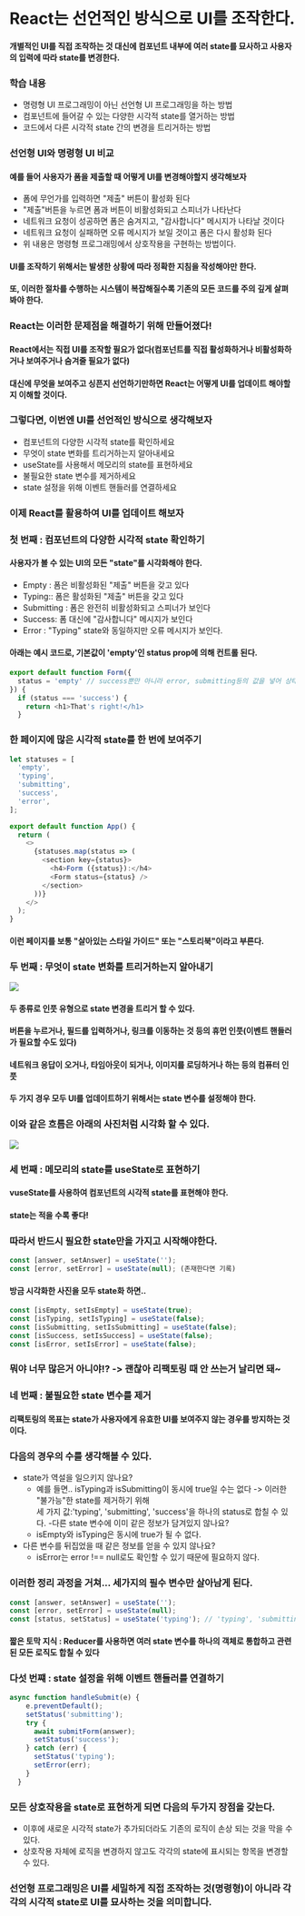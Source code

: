 # React는 선언적인 방식으로 UI를 조작한다.

#### 개별적인 UI를 직접 조작하는 것 대신에 컴포넌트 내부에 여러 state를 묘사하고 사용자의 입력에 따라 state를 변경한다.

 

### 학습 내용
- 명령형 UI 프로그래밍이 아닌 선언형 UI 프로그래밍을 하는 방법
- 컴포넌트에 들어갈 수 있는 다양한 시각적 state를 열거하는 방법
- 코드에서 다른 시각적 state 간의 변경을 트리거하는 방법

### 선언형 UI와 명령형 UI 비교
 

#### 예를 들어 사용자가 폼을 제출할 때 어떻게 UI를 변경해야할지 생각해보자

 

- 폼에 무언가를 입력하면 "제출" 버튼이 활성화 된다
- "제출"버튼을 누르면 폼과 버튼이 비활성화되고 스피너가 나타난다
- 네트워크 요청이 성공하면 폼은 숨겨지고, "감사합니다" 메시지가 나타날 것이다
- 네트워크 요청이 실패하면 오류 메시지가 보일 것이고 폼은 다시 활성화 된다
- 위 내용은 명령형 프로그래밍에서 상호작용을 구현하는 방법이다.

#### UI를 조작하기 위해서는 발생한 상황에 따라 정확한 지침을 작성해야만 한다.

#### 또, 이러한 절차를 수행하는 시스템이 복잡해질수록 기존의 모든 코드를 주의 깊게 살펴봐야 한다.

 

### React는 이러한 문제점을 해결하기 위해 만들어졌다!

 

#### React에서는 직접 UI를 조작할 필요가 없다(컴포넌트를 직접 활성화하거나 비활성화하거나 보여주거나 숨겨줄 필요가 없다)

 

#### 대신에 무엇을 보여주고 싱픈지 선언하기만하면 React는 어떻게 UI를 업데이트 해야할지 이해할 것이다.

 

### 그렇다면, 이번엔 UI를 선언적인 방식으로 생각해보자

 

- 컴포넌트의 다양한 시각적 state를 확인하세요
- 무엇이 state 변화를 트리거하는지 알아내세요
- useState를 사용해서 메모리의 state를 표현하세요
- 불필요한 state 변수를 제거하세요
- state 설정을 위해 이벤트 핸들러를 연결하세요
 

### 이제 React를 활용하여 UI를 업데이트 해보자
 

### 첫 번째 : 컴포넌트의 다양한 시각적 state 확인하기

 

#### 사용자가 볼 수 있는 UI의 모든 "state"를 시각화해야 한다.

- Empty : 폼은 비활성화된 "제출" 버튼을 갖고 있다
- Typing:: 폼은 활성화된 "제출" 버튼을 갖고 있다
- Submitting : 폼은 완전히 비활성화되고 스피너가 보인다
- Success: 폼  대신에 "감사합니다" 메시지가 보인다
- Error : "Typing" state와 동일하지만 오류 메시지가 보인다.

#### 아래는 예시 코드로, 기본값이 'empty'인 status prop에 의해 컨트롤 된다.

```javascript
export default function Form({
  status = 'empty' // success뿐만 아니라 error, submitting등의 값을 넣어 상태 변화
}) {
  if (status === 'success') {
    return <h1>That's right!</h1>
  }
 ```

### 한 페이지에 많은 시각적 state를 한 번에 보여주기
 

```javascript
let statuses = [
  'empty',
  'typing',
  'submitting',
  'success',
  'error',
];

export default function App() {
  return (
    <>
      {statuses.map(status => (
        <section key={status}>
          <h4>Form ({status}):</h4>
          <Form status={status} />
        </section>
      ))}
    </>
  );
}
 ```

#### 이런 페이지를 보통 "살아있는 스타일 가이드" 또는 "스토리북"이라고 부른다.

 

### 두 번째 : 무엇이 state 변화를 트리거하는지 알아내기
 
 ![](./Image-chajaesik/image1.png)


 

#### 두 종류로 인풋 유형으로 state 변경을 트리거 할 수 있다.

#### 버튼을 누르거나, 필드를 입력하거나, 링크를 이동하는 것 등의 휴먼 인풋(이벤트 핸들러가 필요할 수도 있다)
#### 네트워크 응답이 오거나, 타임아웃이 되거나, 이미지를 로딩하거나 하는 등의 컴퓨터 인풋
#### 두 가지 경우 모두 UI를 업데이트하기 위해서는 state 변수를 설정해야 한다.

 

### 이와 같은 흐름은 아래의 사진처럼 시각화 할 수 있다.

 ![](./Image-chajaesik/image2.png)

 

### 세 번째 : 메모리의 state를 useState로 표현하기
#### vuseState를 사용하여 컴포넌트의 시각적 state를 표현해야 한다.

#### state는 적을 수록 좋다!

### 따라서 반드시 필요한 state만을 가지고 시작해야한다.

 
```javascript
const [answer, setAnswer] = useState('');
const [error, setError] = useState(null); (존재한다면 기록)
 ```

 

#### 방금 시각화한 사진을 모두 state화 하면.. 

 
```javascript
const [isEmpty, setIsEmpty] = useState(true);
const [isTyping, setIsTyping] = useState(false);
const [isSubmitting, setIsSubmitting] = useState(false);
const [isSuccess, setIsSuccess] = useState(false);
const [isError, setIsError] = useState(false);
 ```

### 뭐야 너무 많은거 아니야!? -> 괜찮아 리팩토링 때 안 쓰는거 날리면 돼~

 

 

### 네 번째 : 불필요한 state 변수를 제거
#### 리팩토링의 목표는 state가 사용자에게 유효한 UI를 보여주지 않는 경우를 방지하는 것이다.

 
### 다음의 경우의 수를 생각해볼 수 있다.

 
- state가 역설을 일으키지 않나요? 
    - 예를 들면.. isTyping과 isSubmitting이 동시에 true일 수는 없다 -> 이러한 "불가능"한 state를 제거하기 위해 <br>세 가지 값:'typing', 'submitting', 'success'을 하나의 status로 합칠 수 있다. 
-다른 state 변수에 이미 같은 정보가 담겨있지 않나요?
    - isEmpty와 isTyping은 동시에 true가 될 수 없다.
- 다른 변수를 뒤집었을 때 같은 정보를 얻을 수 있지 않나요?
    - isError는 error !== null로도 확인할 수 있기 때문에 필요하지 않다.
### 이러한 정리 과정을 거쳐... 세가지의 필수 변수만 살아남게 된다.

 
```javascript
const [answer, setAnswer] = useState('');
const [error, setError] = useState(null);
const [status, setStatus] = useState('typing'); // 'typing', 'submitting', or 'success'
```
#### 짧은 토막 지식 : Reducer를 사용하면 여러 state 변수를 하나의 객체로 통합하고 관련된 모든 로직도 합칠 수 있다

 
### 다섯 번쨰 : state 설정을 위해 이벤트 핸들러를 연결하기
```javascript
async function handleSubmit(e) {
    e.preventDefault();
    setStatus('submitting');
    try {
      await submitForm(answer);
      setStatus('success');
    } catch (err) {
      setStatus('typing');
      setError(err);
    }
  }
 ```

 

### 모든 상호작용을 state로 표현하게 되면 다음의 두가지 장점을 갖는다.

- 이후에 새로운 시각적 state가 추가되더라도 기존의 로직이 손상 되는 것을 막을 수 있다.
- 상호작용 자체에 로직을 변경하지 않고도 각각의 state에 표시되는 항목을 변경할 수 있다.


### 선언형 프로그래밍은 UI를 세밀하게 직접 조작하는 것(명령형)이 아니라 각각의 시각적 state로 UI를 묘사하는 것을 의미합니다.